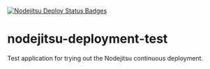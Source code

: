 [![Nodejitsu Deploy Status Badges](http://webhooks.jit.su/tmartineau/deployment-test.png)](https://webops.jit.su#tmartineau/webhooks)

nodejitsu-deployment-test
=========================

Test application for trying out the Nodejitsu continuous deployment.